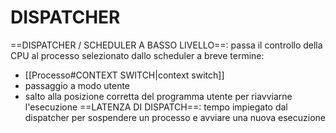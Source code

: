 # DISPATCHER
==DISPATCHER / SCHEDULER A BASSO LIVELLO==: passa il controllo della CPU al processo selezionato dallo scheduler a breve termine:
- [[Processo#CONTEXT SWITCH|context switch]]
- passaggio a modo utente
- salto alla posizione corretta del programma utente per riavviarne l'esecuzione
==LATENZA DI DISPATCH==: tempo impiegato dal dispatcher per sospendere un processo e avviare una nuova esecuzione